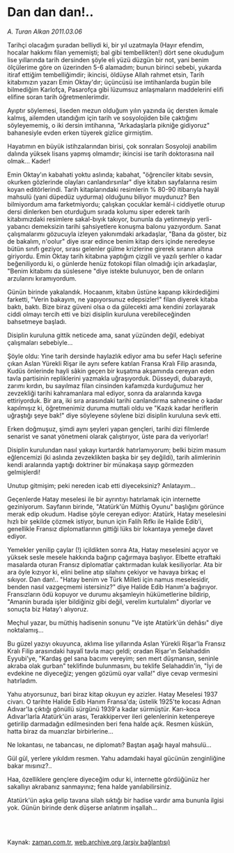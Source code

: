 # Dan dan dan!..

*A. Turan Alkan 2011.03.06*

<td class="columnist-detail">
<p>Tarihçi olacağım şuradan belliydi ki, bir yıl uzatmayla (Hayır efendim, hocalar hakkımı filan yememişti; bal gibi tembellikten!) dört sene okuduğum lise yıllarında tarih dersinden şöyle eli yüzü düzgün bir not, yani benim ölçülerime göre on üzerinden 5-6 alamadım; bunun birinci sebebi, yukarda itiraf ettiğim tembelliğimdir; ikincisi, öldüyse Allah rahmet etsin, Tarih kitabımızın yazarı Emin Oktay'dır; üçüncüsü ise imtihanlarda bugün bile bilmediğim Karlofça, Pasarofça gibi lüzumsuz anlaşmaların maddelerini elifi elifine soran tarih öğretmenlerimdir.</p>
<p>
<div id="haberMetinDiv">
<p>Ayıptır söylemesi, liseden mezun olduğum yılın yazında üç dersten ikmale kalmış, ailemden utandığım için tarih ve sosyolojiden bile çaktığımı söyleyememiş, o iki dersin imtihanına, "Arkadaşlarla pikniğe gidiyoruz" bahanesiyle evden erken tüyerek gizlice girmiştim.
<p>Hayatımın en büyük istihzalarından birisi, çok sonraları Sosyoloji anabilim dalında yüksek lisans yapmış olmamdır; ikincisi ise tarih doktorasına nail olmak... Kader!
<p>Emin Oktay'ın kabahati yoktu aslında; kabahat, "öğrenciler kitabı sevsin, okurken gözlerinde olayları canlandırsınlar" diye kitabın sayfalarına resim koyan editörlerindi. Tarih kitaplarındaki resimlerin % 80-90 itibarıyla hayâl mahsulü (yani düpedüz uydurma) olduğunu biliyor muydunuz? Ben bilmiyordum ama farketmiyordu; çalışkan çocuklar kemâl-i ciddiyetle oturup dersi dinlerken ben oturduğum sırada kolumu siper ederek tarih kitabımızdaki resimlere sakal-bıyık takıyor, bununla da yetinmeyip yerli-yabancı demeksizin tarihi şahsiyetlere konuşma balonu yazıyordum. Sanat çalışmalarımı gözucuyla izleyen yakınımdaki arkadaşlar, "Bana da göster, biz de bakalım, n'oolur" diye ısrar edince benim kitap ders içinde neredeyse bütün sınıfı geziyor, sırası gelenler gülme krizlerine girerek sıranın altına giriyordu. Emin Oktay tarih kitabına yaptığım çizgili ve yazılı şerhler o kadar beğeniliyordu ki, o günlerde henüz fotokopi filan olmadığı için arkadaşlar, "Benim kitabımı da süslesene "diye istekte bulunuyor, ben de onların arzularını kıramıyordum.
<p>Günün birinde yakalandık. Hocaanım, kitabın üstüne kapanıp kikirdediğimi farketti, "Verin bakayım, ne yapıyorsunuz edepsizler!" filan diyerek kitaba baktı, baktı. Bize biraz güveni olsa o da gülecekti ama kendini zorlayarak ciddi olmayı tercih etti ve bizi disiplin kuruluna verebileceğinden bahsetmeye başladı.
<p>Disiplin kuruluna gittik neticede ama, sanat yüzünden değil, edebiyat çalışmaları sebebiyle...
<p>Şöyle oldu: Yine tarih dersinde haylazlık ediyor ama bu sefer Haçlı seferine çıkan Aslan Yürekli Rişar ile aynı sefere katılan Fransa Kralı Filip arasında, Kudüs önlerinde hayli sâkin geçen bir kuşatma akşamında cereyan eden tavla partisinin repliklerini yazmakla uğraşıyorduk. Düsseydi, dubaraydı, zarımı kırdın, bu sayılmaz filan cinsinden kafamızda kurduğumuz her zevzekliği tarihi kahramanlara mal ediyor, sonra da aralarında kavga ettiriyorduk. Bir ara, iki sıra arasındaki tarihi canlandırma sahnesine o kadar kapılmışız ki, öğretmenimiz duruma muttali oldu ve "Kazık kadar heriflerin uğraştığı şeye bak!" diye söyleyene söylene bizi disiplin kuruluna sevk etti.
<p>Erken doğmuşuz, şimdi aynı şeyleri yapan gençleri, tarihi dizi filmlerde senarist ve sanat yönetmeni olarak çalıştırıyor, üste para da veriyorlar!
<p>Disiplin kurulundan nasıl yakayı kurtardık hatırlamıyorum; belki bizim masum eğlencemizi (ki aslında zevzeklikten başka bir şey değildi), tarih alimlerinin kendi aralarında yaptığı doktriner bir münakaşa sayıp görmezden gelmişlerdi!
<p>Unutup gitmişim; peki nereden icab etti diyeceksiniz? Anlatayım...
<p>Geçenlerde Hatay meselesi ile bir ayrıntıyı hatırlamak için internette geziniyorum. Sayfanın birinde, "Atatürk'ün Müthiş Oyunu" başlığını görünce merak edip okudum. Hadise şöyle cereyan ediyor: Atatürk, Hatay meselesini hızlı bir şekilde çözmek istiyor, bunun için Falih Rıfkı ile Halide Edib'i, genellikle Fransız diplomatlarının gittiği lüks bir lokantaya yemeğe davet ediyor.
<p>Yemekler yenilip çaylar (!) içildikten sonra Ata, Hatay meselesini açıyor ve yüksek sesle mesele hakkında bağırıp çağırmaya başlıyor. Elbette etraftaki masalarda oturan Fransız diplomatlar çaktırmadan kulak kesiliyorlar. Ata bir ara öyle kızıyor ki, elini beline atıp silahını çekiyor ve havaya birkaç el sıkıyor. Dan dan!.. "Hatay benim ve Türk Milleti için namus meselesidir, benden nasıl vazgeçmemi istersiniz?" diye Halide Edib Hanım'a bağırıyor. Fransızların ödü kopuyor ve durumu akşamleyin hükümetlerine bildirip, "Amanin burada işler bildiğiniz gibi değil, verelim kurtulalım" diyorlar ve sonuçta biz Hatay'ı alıyoruz.
<p>Meçhul yazar, bu müthiş hadisenin sonunu "Ve işte Atatürk'ün dehâsı" diye noktalamış...
<p>Bu güzel yazıyı okuyunca, aklıma lise yıllarında Aslan Yürekli Rişar'la Fransız Kralı Filip arasındaki hayalî tavla maçı geldi; oradan Rişar'ın Selahaddin Eyyubi'ye, "Kardaş gel sana bacımı vereyim; sen mert düşmansın, seninle akraba olak gurban" teklifinde bulunmasını, bu teklife Selahaddin'in, "İyi de evdekine ne diyeceğiz; yengen gözümü oyar valla!" diye cevap vermesini hatırladım.
<p>Yahu atıyorsunuz, bari biraz kitap okuyun ey azizler. Hatay Meselesi 1937 civarı. O tarihte Halide Edib Hanım Fransa'da; üstelik 1925'te kocası Adnan Adıvar'la çıktığı gönüllü sürgünü 1939'a kadar sürmüştür. Karı-koca Adıvar'larla Atatürk'ün arası, Terakkiperver ileri gelenlerinin ketenpereye getirilip darmadağın edilmesinden beri fena halde açık. Resmen küskün, hatta biraz da muarızlar birbirlerine...
<p>Ne lokantası, ne tabancası, ne diplomatı? Baştan aşağı hayal mahsulü...
<p>Gül gül, yerlere yıkıldım resmen. Yahu adamdaki hayal gücünün zenginliğine bakar mısınız?..
<p>Haa, özelliklere gençlere diyeceğim odur ki, internette gördüğünüz her sakallıyı akrabanız sanmayınız; fena halde yanılabilirsiniz.
<p>Atatürk'ün aşka gelip tavana silah sıktığı bir hadise vardır ama bununla ilgisi yok. Günün birinde denk düşerse anlatırım inşallah... </p></p></p></p></p></p></p></p></p></p></p></p></p></p></p></p></p></p></div>
</p>


<p><br>
		 </br></p></td>

Kaynak: [zaman.com.tr](http://zaman.com.tr/yazar.do?yazino=1102899), [web.archive.org (arşiv bağlantısı)](http://web.archive.org/web/20110309212705/http://zaman.com.tr:80/yazar.do?yazino=1102899)
